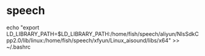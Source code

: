 # speech
echo "export LD_LIBRARY_PATH=$LD_LIBRARY_PATH:/home/fish/speech/aliyun/NlsSdkCpp2.0/lib/linux:/home/fish/speech/xfyun/Linux_aisound/libs/x64" >>  ~/.bashrc


